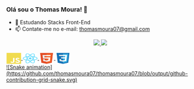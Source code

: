 ### Olá sou o Thomas Moura! 👋

- 🌱 Estudando Stacks Front-End
- 📫 Contate-me no e-mail: thomasmoura07@gmail.com

<div align="center">
  <a href="https://github.com/thomasmoura07">
  <img height="180em" src="https://github-readme-stats.vercel.app/api?username=thomasmoura07&show_icons=true&theme=dracula&include_all_commits=true&count_private=true"/>
  <img height="180em" src="https://github-readme-stats.vercel.app/api/top-langs/?username=thomasmoura07&layout=compact&langs_count=7&theme=dracula"/>
</div>
  
<div style="display: inline_block"><br>
  <img align="center" alt="Rafa-Js" height="30" width="40" src="https://raw.githubusercontent.com/devicons/devicon/master/icons/javascript/javascript-plain.svg">
  <img align="center" alt="Rafa-React" height="30" width="40" src="https://raw.githubusercontent.com/devicons/devicon/master/icons/react/react-original.svg">
  <img align="center" alt="Rafa-HTML" height="30" width="40" src="https://raw.githubusercontent.com/devicons/devicon/master/icons/html5/html5-original.svg">
  <img align="center" alt="Rafa-CSS" height="30" width="40" src="https://raw.githubusercontent.com/devicons/devicon/master/icons/css3/css3-original.svg">
</div>
  
<div>
   ![Snake animation](https://github.com/thomasmoura07/thomasmoura07/blob/output/github-contribution-grid-snake.svg)
</div>
  
  
